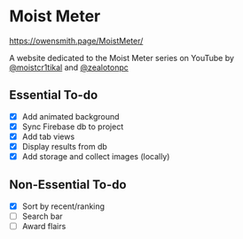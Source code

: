# Moist Meter

https://owensmith.page/MoistMeter/

A website dedicated to the Moist Meter series on YouTube by [@moistcr1tikal](https://twitter.com/moistcr1tikal) and [@zealotonpc](https://twitter.com/zealotonpc)

## Essential To-do

- [x] Add animated background
- [x] Sync Firebase db to project
- [x] Add tab views
- [x] Display results from db
- [x] Add storage and collect images (locally)

## Non-Essential To-do

- [x] Sort by recent/ranking
- [ ] Search bar
- [ ] Award flairs
